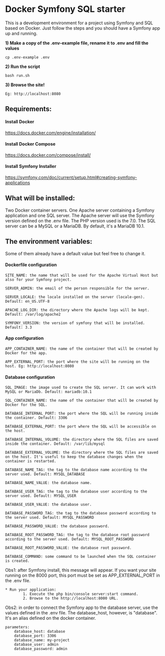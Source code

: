 Docker Symfony SQL starter
====

This is a development environment for a project using Symfony and SQL based on Docker. Just follow the steps and you should have a Symfony app up and running.

**1) Make a copy of the .env-example file, rename it to .env and fill the values**

```cp .env-example .env```

**2) Run the script**

```bash run.sh```

**3) Browse the site!**

```Eg: http://localhost:8080```

## Requirements:

#### Install Docker

https://docs.docker.com/engine/installation/

#### Install Docker Compose

https://docs.docker.com/compose/install/

#### Install Symfony Installer

https://symfony.com/doc/current/setup.html#creating-symfony-applications

## What will be installed:

Two Docker container servers. One Apache server containing a Symfony application and one SQL server. The Apache server will use the Symfony version defined on the .env file. The PHP version used is the 7.0. The SQL server can be a MySQL or a MariaDB. By default, it's a MariaDB 10.1.

## The environment variables:

Some of them already have a default value but feel free to change it.

#### Dockerfile configuration

```
SITE_NAME: the name that will be used for the Apache Virtual Host but also for your Symfony project.

SERVER_ADMIN: the email of the person responsible for the server.

SERVER_LOCALE: the locale installed on the server (locale-gen). Default: en_US.UTF-8

APACHE_LOG_DIR: the directory where the Apache logs will be kept. Default: /var/log/apache2

SYMFONY_VERSION: the version of symfony that will be installed. Default: 3.3
```

#### App configuration

```
APP_CONTAINER_NAME: the name of the container that will be created by Docker for the app.

APP_EXTERNAL_PORT: the port where the site will be running on the host. Eg: http://localhost:8080
```

#### Database configuration

```
SQL_IMAGE: the image used to create the SQL server. It can work with MySQL or MariaDb. Default: mariadb:10.1

SQL_CONTAINER_NAME: the name of the container that will be created by Docker for the SQL.

DATABASE_INTERNAL_PORT: the port where the SQL will be running inside the container. Default: 3306

DATABASE_EXTERNAL_PORT: the port where the SQL will be accessible on the host.

DATABASE_INTERNAL_VOLUME: the directory where the SQL files are saved inside the container. Default: /var/lib/mysql

DATABASE_EXTERNAL_VOLUME: the directory where the SQL files are saved on the host. It's useful to keep the database changes when the container is restarted.

DATABASE_NAME_TAG: the tag to the database name according to the server used. Default: MYSQL_DATABASE

DATABASE_NAME_VALUE: the database name.

DATABASE_USER_TAG: the tag to the database user according to the server used. Default: MYSQL_USER

DATABASE_USER_VALUE: the database user.

DATABASE_PASSWORD_TAG: the tag to the database password according to the server used. Default: MYSQL_PASSWORD

DATABASE_PASSWORD_VALUE: the database password.

DATABASE_ROOT_PASSWORD_TAG: the tag to the database root password according to the server used. Default: MYSQL_ROOT_PASSWORD

DATABASE_ROOT_PASSWORD_VALUE: the database root password.

DATABASE_COMMAND: some command to be launched when the SQL container is created.
```

Obs1: after Symfony install, this message will appear. If you want your site running on the 8000 port, this port must be set as APP_EXTERNAL_PORT in the .env file.

```
* Run your application:
        1. Execute the php bin/console server:start command.
        2. Browse to the http://localhost:8000 URL.
```

Obs2: in order to connect the Symfony app to the database server, use the values defined in the .env file. The database_host, however, is "database". It's an alias defined on the docker container.

```
parameters:
    database_host: database
    database_port: 3306
    database_name: my-project
    database_user: admin
    database_password: admin
```
